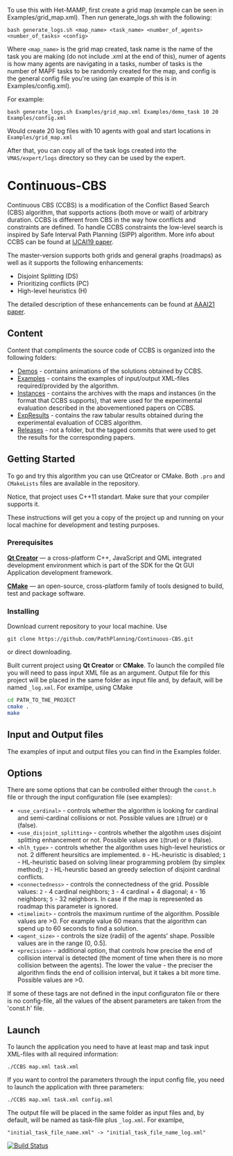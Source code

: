 To use this with Het-MAMP, first create a grid map (example can be seen in Examples/grid_map.xml). Then run generate_logs.sh with the following: 

`bash generate_logs.sh <map_name> <task_name> <number_of_agents> <number_of_tasks> <config> `

Where `<map_name>` is the grid map created, task name is the name of the task you are making (do not include .xml at the end of this), numer of agents is how many agents are navigating in a tasks, number of tasks is the number of MAPF tasks to be randomly created for the map, and config is the general config file you're using (an example of this is in Examples/config.xml).

For example:

`bash generate_logs.sh Examples/grid_map.xml Examples/demo_task 10 20 Examples/config.xml `

Would create 20 log files with 10 agents with goal and start locations in `Examples/grid_map.xml`

After that, you can copy all of the task logs created into the `VMAS/expert/logs` directory so they can be used by the expert.

# Continuous-CBS
Continuous CBS (CCBS) is a modification of the Conflict Based Search (CBS) algorithm, that supports actions (both move or wait) of arbitrary duration. CCBS is different from CBS in the way how conflicts and constraints are defined. To handle CCBS constraints the low-level search is inspired by Safe Interval Path Planning (SIPP) algorithm. More info about CCBS can be found at [IJCAI19 paper](https://www.ijcai.org/Proceedings/2019/0006.pdf).

The master-version supports both grids and general graphs (roadmaps) as well as it supports the following enhancements:
- Disjoint Splitting (DS)
- Prioritizing conflicts (PC)
- High-level heuristics (H)

The detailed description of these enhancements can be found at [AAAI21 paper](https://arxiv.org/abs/2101.09723).

## Content

Content that compliments the source code of CCBS is organized into the following folders:
* [Demos](https://github.com/PathPlanning/Continuous-CBS/tree/master/Demos) - contains animations of the solutions obtained by CCBS.
* [Examples](https://github.com/PathPlanning/Continuous-CBS/tree/master/Examples) - contains the examples of input/output XML-files required/provided by the algorithm.
* [Instances](https://github.com/PathPlanning/Continuous-CBS/tree/master/Instances) - contains the archives with the maps and instances (in the format that CCBS supports), that were used for the experimental evaluation described in the abovementioned papers on CCBS.
* [ExpResults](https://github.com/PathPlanning/Continuous-CBS/tree/master/ExpResults) - contains the raw tabular results obtained during the experimental evaluation of CCBS algorithm.
* [Releases](https://github.com/PathPlanning/Continuous-CBS/releases) - not a folder, but the tagged commits that were used to get the results for the corresponding papers.

## Getting Started

To go and try this algorithm you can use QtCreator or CMake.
Both `.pro` and `CMakeLists` files are available in the repository.

Notice, that project uses C++11 standart. Make sure that your compiler supports it.

These instructions will get you a copy of the project up and running on your local machine for development and testing purposes.

### Prerequisites

**[Qt Creator](https://info.qt.io/download-qt-for-device-creation?hsCtaTracking=c80600ba-f2ea-45ed-97ef-6949c1c4c236%7C643bd8f4-2c59-4c4c-ba1a-4aaa05b51086)**  &mdash; a cross-platform C++, JavaScript and QML integrated development environment which is part of the SDK for the Qt GUI Application development framework.

**[CMake](https://cmake.org/)** &mdash; an open-source, cross-platform family of tools designed to build, test and package software.

### Installing

Download current repository to your local machine. Use
```
git clone https://github.com/PathPlanning/Continuous-CBS.git
```
or direct downloading.

Built current project using **Qt Creator** or **CMake**. To launch the compiled file you will need to pass input XML file as an argument. Output file for this project will be placed in the same folder as input file and, by default, will be named `_log.xml`. For examlpe, using CMake
```bash
cd PATH_TO_THE_PROJECT
cmake .
make
```
## Input and Output files
The examples of input and output files you can find in the Examples folder.

## Options
There are some options that can be controlled either through the `const.h` file or through the input configuration file (see examples):
* `<use_cardinal>` - controls whether the algorithm is looking for cardinal and semi-cardinal collisions or not. Possible values are `1`(true) or `0` (false).
* `<use_disjoint_splitting>` - controls whether the algotihm uses disjoint splitting enhancement or not. Possible values are `1`(true) or `0` (false).
* `<hlh_type>` - controls whether the algorithm uses high-level heuristics or not. 2 different heursitics are implemented. `0` - HL-heuristic is disabled; `1` - HL-heuristic based on solving linear programming problem (by simplex method); `2` - HL-heurstic based an greedy selection of disjoint cardinal conflicts. 
* `<connectedness>` - controls the connectedness of the grid. Possible values: `2` - 4 cardinal neighbors; `3` - 4 cardinal + 4 diagonal; `4` - 16 neighbors; `5` - 32 neighbors. In case if the map is represented as roadmap this parameter is ignored.
* `<timelimit>` - controls the maximum runtime of the algorithm. Possible values are >0. For example value 60 means that the algorithm can spend up to 60 seconds to find a solution.
* `<agent_size>` - controls the size (radii) of the agents' shape. Possible values are in the range (0, 0.5].
* `<precision>` - additional option, that controls how precise the end of collision interval is detected (the moment of time when there is no more collision between the agents). The lower the value - the preciser the algorithm finds the end of collision interval, but it takes a bit more time. Possible values are >0.

If some of these tags are not defined in the input configuraton file or there is no config-file, all the values of the absent parameters are taken from the 'const.h' file.

## Launch
To launch the application you need to have at least map and task input XML-files with all required information:
```
./CCBS map.xml task.xml
```
If you want to control the parameters through the input config file, you need to launch the application with three parameters:
```
./CCBS map.xml task.xml config.xml
```
The output file will be placed in the same folder as input files and, by default, will be named as task-file plus `_log.xml`. For examlpe,
```
"initial_task_file_name.xml" -> "initial_task_file_name_log.xml"
```

[![Build Status](https://travis-ci.org/PathPlanning/Continuous-CBS.svg?branch=master)](https://travis-ci.org/PathPlanning/Continuous-CBS)
